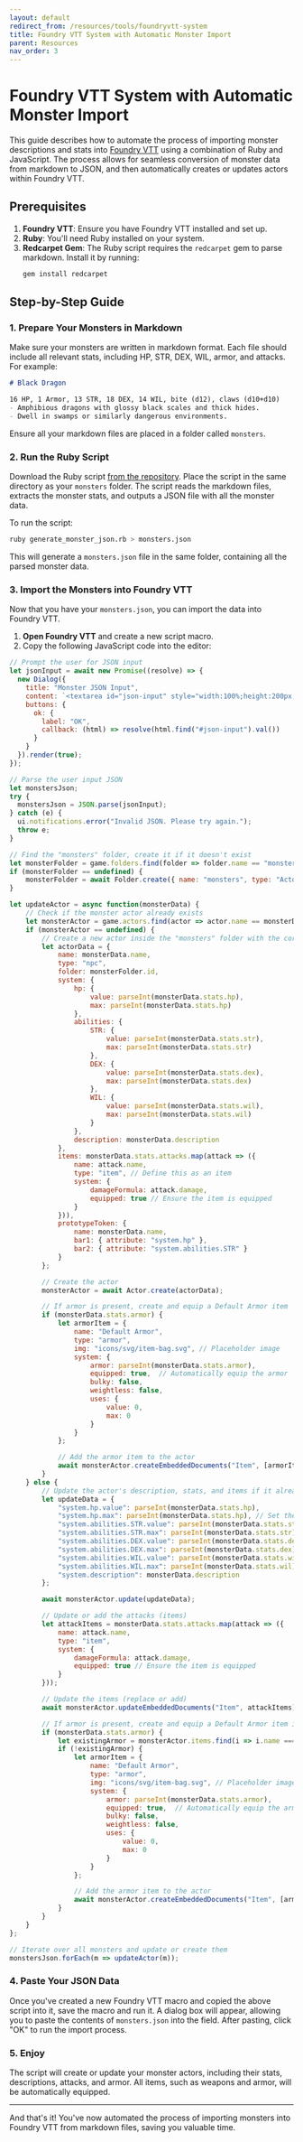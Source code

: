 ```yaml
---
layout: default
redirect_from: /resources/tools/foundryvtt-system
title: Foundry VTT System with Automatic Monster Import
parent: Resources
nav_order: 3
---
```


# Foundry VTT System with Automatic Monster Import

This guide describes how to automate the process of importing monster descriptions and stats into [Foundry VTT](https://foundryvtt.com/) using a combination of Ruby and JavaScript. The process allows for seamless conversion of monster data from markdown to JSON, and then automatically creates or updates actors within Foundry VTT.

## Prerequisites
1. **Foundry VTT**: Ensure you have Foundry VTT installed and set up.
2. **Ruby**: You'll need Ruby installed on your system.
3. **Redcarpet Gem**: The Ruby script requires the `redcarpet` gem to parse markdown. Install it by running:
   ```bash
   gem install redcarpet
   ```

## Step-by-Step Guide

### 1. Prepare Your Monsters in Markdown

Make sure your monsters are written in markdown format. Each file should include all relevant stats, including HP, STR, DEX, WIL, armor, and attacks. For example:

```markdown
# Black Dragon

16 HP, 1 Armor, 13 STR, 18 DEX, 14 WIL, bite (d12), claws (d10+d10)
- Amphibious dragons with glossy black scales and thick hides. 
- Dwell in swamps or similarly dangerous environments.
```

Ensure all your markdown files are placed in a folder called `monsters`.

### 2. Run the Ruby Script

Download the Ruby script [from the repository](https://github.com/yochaigal/cairn/blob/main/generate_monster_json.rb). Place the script in the same directory as your `monsters` folder. The script reads the markdown files, extracts the monster stats, and outputs a JSON file with all the monster data.

To run the script:

```bash
ruby generate_monster_json.rb > monsters.json
```

This will generate a `monsters.json` file in the same folder, containing all the parsed monster data.

### 3. Import the Monsters into Foundry VTT

Now that you have your `monsters.json`, you can import the data into Foundry VTT.

1. **Open Foundry VTT** and create a new script macro.
2. Copy the following JavaScript code into the editor:

```javascript
// Prompt the user for JSON input
let jsonInput = await new Promise((resolve) => {
  new Dialog({
    title: "Monster JSON Input",
    content: `<textarea id="json-input" style="width:100%;height:200px;"></textarea>`,
    buttons: {
      ok: {
        label: "OK",
        callback: (html) => resolve(html.find("#json-input").val())
      }
    }
  }).render(true);
});

// Parse the user input JSON
let monstersJson;
try {
  monstersJson = JSON.parse(jsonInput);
} catch (e) {
  ui.notifications.error("Invalid JSON. Please try again.");
  throw e;
}

// Find the "monsters" folder, create it if it doesn't exist
let monsterFolder = game.folders.find(folder => folder.name == "monsters" && folder.type == "Actor");
if (monsterFolder == undefined) {
    monsterFolder = await Folder.create({ name: "monsters", type: "Actor" });
}

let updateActor = async function(monsterData) {
    // Check if the monster actor already exists
    let monsterActor = game.actors.find(actor => actor.name == monsterData.name);
    if (monsterActor == undefined) {
        // Create a new actor inside the "monsters" folder with the correct structure
        let actorData = {
            name: monsterData.name,
            type: "npc",
            folder: monsterFolder.id,
            system: {
                hp: {
                    value: parseInt(monsterData.stats.hp),
                    max: parseInt(monsterData.stats.hp)
                },
                abilities: {
                    STR: {
                        value: parseInt(monsterData.stats.str),
                        max: parseInt(monsterData.stats.str)
                    },
                    DEX: {
                        value: parseInt(monsterData.stats.dex),
                        max: parseInt(monsterData.stats.dex)
                    },
                    WIL: {
                        value: parseInt(monsterData.stats.wil),
                        max: parseInt(monsterData.stats.wil)
                    }
                },
                description: monsterData.description
            },
            items: monsterData.stats.attacks.map(attack => ({
                name: attack.name,
                type: "item", // Define this as an item
                system: {
                    damageFormula: attack.damage,
                    equipped: true // Ensure the item is equipped
                }
            })),
            prototypeToken: {
                name: monsterData.name,
                bar1: { attribute: "system.hp" },
                bar2: { attribute: "system.abilities.STR" }
            }
        };

        // Create the actor
        monsterActor = await Actor.create(actorData);

        // If armor is present, create and equip a Default Armor item
        if (monsterData.stats.armor) {
            let armorItem = {
                name: "Default Armor",
                type: "armor",
                img: "icons/svg/item-bag.svg", // Placeholder image
                system: {
                    armor: parseInt(monsterData.stats.armor),
                    equipped: true,  // Automatically equip the armor
                    bulky: false,
                    weightless: false,
                    uses: {
                        value: 0,
                        max: 0
                    }
                }
            };

            // Add the armor item to the actor
            await monsterActor.createEmbeddedDocuments("Item", [armorItem]);
        }
    } else {
        // Update the actor's description, stats, and items if it already exists
        let updateData = {
            "system.hp.value": parseInt(monsterData.stats.hp),
            "system.hp.max": parseInt(monsterData.stats.hp), // Set the max HP here
            "system.abilities.STR.value": parseInt(monsterData.stats.str),
            "system.abilities.STR.max": parseInt(monsterData.stats.str), // Set the max STR here
            "system.abilities.DEX.value": parseInt(monsterData.stats.dex),
            "system.abilities.DEX.max": parseInt(monsterData.stats.dex), // Set the max DEX here
            "system.abilities.WIL.value": parseInt(monsterData.stats.wil),
            "system.abilities.WIL.max": parseInt(monsterData.stats.wil), // Set the max WIL here
            "system.description": monsterData.description
        };

        await monsterActor.update(updateData);

        // Update or add the attacks (items)
        let attackItems = monsterData.stats.attacks.map(attack => ({
            name: attack.name,
            type: "item",
            system: {
                damageFormula: attack.damage,
                equipped: true // Ensure the item is equipped
            }
        }));

        // Update the items (replace or add)
        await monsterActor.updateEmbeddedDocuments("Item", attackItems);

        // If armor is present, create and equip a Default Armor item if not already present
        if (monsterData.stats.armor) {
            let existingArmor = monsterActor.items.find(i => i.name === "Default Armor");
            if (!existingArmor) {
                let armorItem = {
                    name: "Default Armor",
                    type: "armor",
                    img: "icons/svg/item-bag.svg", // Placeholder image
                    system: {
                        armor: parseInt(monsterData.stats.armor),
                        equipped: true,  // Automatically equip the armor
                        bulky: false,
                        weightless: false,
                        uses: {
                            value: 0,
                            max: 0
                        }
                    }
                };

                // Add the armor item to the actor
                await monsterActor.createEmbeddedDocuments("Item", [armorItem]);
            }
        }
    }
};

// Iterate over all monsters and update or create them
monstersJson.forEach(m => updateActor(m));
```

### 4. Paste Your JSON Data

Once you've created a new Foundry VTT macro and copied the above script into it, save the macro and run it. A dialog box will appear, allowing you to paste the contents of `monsters.json` into the field. After pasting, click "OK" to run the import process.

### 5. Enjoy

The script will create or update your monster actors, including their stats, descriptions, attacks, and armor. All items, such as weapons and armor, will be automatically equipped.

---

And that's it! You've now automated the process of importing monsters into Foundry VTT from markdown files, saving you valuable time.
